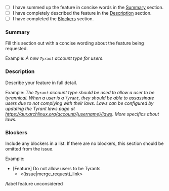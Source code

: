 - [ ] I have summed up the feature in concise words in the [Summary](#summary) section.
- [ ] I have completely described the feature in the [Description](#description) section.
- [ ] I have completed the [Blockers](#blockers) section.

### Summary

Fill this section out with a concise wording about the feature being
requested.

Example: _A new `Tyrant` account type for users_.

### Description

Describe your feature in full detail.

Example: _The `Tyrant` account type should be used to allow a user to be
tyrannical. When a user is a `Tyrant`, they should be able to assassinate
users due to not complying with their laws. Laws can be configured by updating
the Tyrant laws page at https://aur.archlinux.org/account/{username}/laws.
More specifics about laws._

### Blockers

Include any blockers in a list. If there are no blockers, this section
should be omitted from the issue.

Example:

- [Feature] Do not allow users to be Tyrants
    - \<(issue|merge_request)_link\>

/label feature unconsidered
